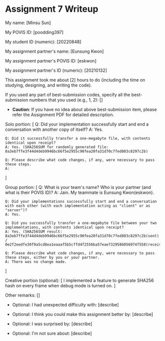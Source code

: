 Assignment 7 Writeup
=============

My name: [Minsu Sun]

My POVIS ID: [poodding397]

My student ID (numeric): [20220848]

My assignment partner's name: [Eunsung Kwon]

My assignment partner's POVIS ID: [eskwon]

My assignment partner's ID (numeric): [20210132]

This assignment took me about [2] hours to do (including the time on studying, designing, and writing the code).

If you used any part of best-submission codes, specify all the best-submission numbers that you used (e.g., 1, 2): []

- **Caution**: If you have no idea about above best-submission item, please refer the Assignment PDF for detailed description.

Solo portion:
[
    Q: Did your implementation successfully start and end a conversation with another copy of itself?
    A: Yes.

    Q: Did it successfully transfer a one-megabyte file, with contents identical upon receipt?
    A: Yes. (SHA256SUM for randomly generated file: 8a3eb7ffe3f44d4deb9946bc66f5e2955c90fea20fa31d70c7fed803c8297c2b)

    Q: Please describe what code changes, if any, were necessary to pass these steps.
    A: 
]

Group portion:
[
    Q: What is your team's name? Who is your partner (and what is their POVIS ID)?
    A: Jain. My teammate is Eunsung Kwon(eskwon).

    Q: Did your implementations successfully start and end a conversation with each other (with each implementation acting as "client" or as "server")? 
    A: Yes.

    Q: Did you successfully transfer a one-megabyte file between your two implementations, with contents identical upon receipt?
    A: Yes. (SHA256SUM result: 8a3eb7ffe3f44d4deb9946bc66f5e2955c90fea20fa31d70c7fed803c8297c2b(sent) / 0e2f2eedfe30f9a5cd8ea1eaaaf5b5cffd4f2556ba57eae7329586056974f558(received))
    
    Q: Please describe what code changes, if any, were necessary to pass these steps, either by you or your partner. 
    A: There was no change made.
]

Creative portion (optional):
[
    I implemented a feature to generate SHA256 hash on every frame when debug mode is turned on.
]

Other remarks:
[]

- Optional: I had unexpected difficulty with: [describe]

- Optional: I think you could make this assignment better by: [describe]

- Optional: I was surprised by: [describe]

- Optional: I'm not sure about: [describe]
